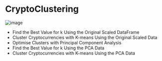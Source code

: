 # CryptoClustering

![image](https://github.com/MahsaHesam/CryptoClustering/assets/70048005/1021960e-23fe-4b95-8f9e-a635758cf197)



- Find the Best Value for k Using the Original Scaled DataFrame
- Cluster Cryptocurrencies with K-means Using the Original Scaled Data
- Optimise Clusters with Principal Component Analysis
- Find the Best Value for k Using the PCA Data
- Cluster Cryptocurrencies with K-means Using the PCA Data

